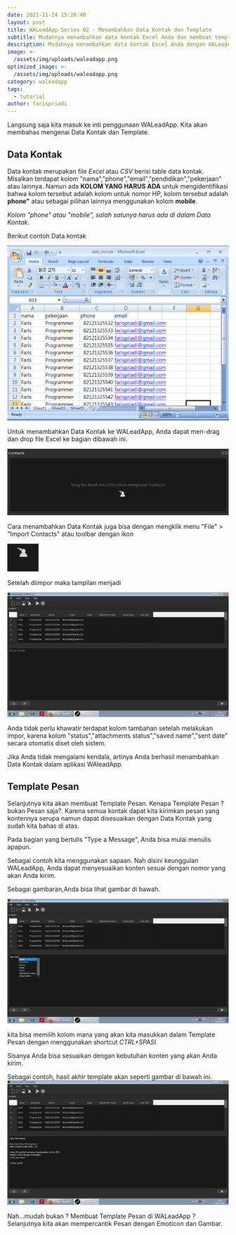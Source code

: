 ```yaml
---
date: 2021-11-24 15:26:40
layout: post
title: WALeadApp Series 02 - Menambahkan Data Kontak dan Template
subtitle: Mudahnya menambahkan data kontak Excel Anda dan membuat template pesan dengan WALeadApp.
description: Mudahnya menambahkan data kontak Excel Anda dengan WALeadApp.
image: >-
  /assets/img/uploads/waleadapp.png
optimized_image: >-
  /assets/img/uploads/waleadapp.png
category: waleadapp
tags:
  - tutorial  
author: farispriadi
---
```


Langsung saja kita masuk ke inti penggunaan WALeadApp. Kita akan membahas mengenai Data Kontak dan Template. 


## Data Kontak

Data kontak merupakan file *Excel* atau *CSV* berisi table data kontak. Misalkan terdapat kolom "nama","phone","email","pendidikan","pekerjaan" atau lainnya. Namun ada **KOLOM YANG HARUS ADA**  untuk mengidentifikasi bahwa kolom tersebut adalah kolom untuk nomor HP, kolom tersebut adalah **phone"** atau sebagai pilihan lainnya menggunakan kolom **mobile**.


<cite>
Kolom "phone" atau "mobile", salah satunya harus ada di dalam Data Kontak.
</cite>


Berikut contoh Data kontak

![placeholder](/assets/img/uploads/data_kontak.png "Data Kontak")


Untuk menambahkan Data Kontak ke WALeadApp, Anda dapat men-drag dan drop file Excel ke bagian dibawah ini.

![placeholder](/assets/img/uploads/data_kontak1.png "Table Data Kontak")

Cara menambahkan Data Kontak juga bisa dengan mengklik menu "File" > "Import Contacts" atau toolbar dengan ikon 


![placeholder](/assets/img/uploads/ikon_contacts.png "Ikon Contacts")


Setelah diimpor maka tampilan menjadi 

![placeholder](/assets/img/uploads/data_kontak2.png "Kontak Berhasil Ditambahkan")


Anda tidak perlu khawatir terdapat kolom tambahan setelah melakukan impor, karena kolom "status","attachments status","saved name","sent date" secara otomatis diset oleh sistem.


Jika Anda tidak mengalami kendala, artinya Anda berhasil menambahkan Data Kontak dalam aplikasi WAleadApp.

## Template Pesan


Selanjutnya kita akan membuat Template Pesan. Kenapa Template Pesan ? bukan Pesan saja?. Karena semua kontak dapat kita kirimkan pesan yang kontennya serupa namun dapat disesuaikan dengan Data Kontak yang sudah kita bahas di atas.


Pada bagian yang bertulis "Type a Message", Anda bisa mulai menulis apapun.


Sebagai contoh kita menggunakan sapaan. Nah disini keunggulan WALeadApp, Anda dapat menyesuaikan konten sesuai dengan nomor yang akan Anda kirim.


Sebagai gambaran,Anda bisa lihat gambar di bawah.

![placeholder](/assets/img/uploads/template_pesan.png "Menyematkan Nama Kolom ke Template")

kita bisa memilih kolom mana yang akan kita masukkan dalam Template Pesan dengan menggunakan shortcut *CTRL+SPASI*.


Sisanya Anda bisa sesuaikan dengan kebutuhan konten yang akan Anda kirim.


Sebagai contoh, hasil akhir template akan seperti gambar di bawah ini.
![placeholder](/assets/img/uploads/template_pesan2.png "Template Pesan")


Nah...mudah bukan ? Membuat Template Pesan di WALeadApp ?
Selanjutnya kita akan mempercantik Pesan dengan Emoticon dan Gambar.

